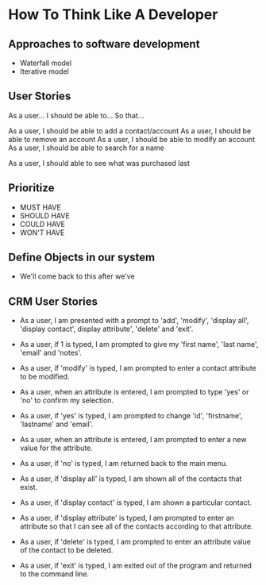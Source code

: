 # How To Think Like A Developer

## Approaches to software development
- Waterfall model
- Iterative model

## User Stories

As a user...
I should be able to...
So that...

As a user, I should be able to add a contact/account
As a user, I should be able to remove an account
As a user, I should be able to modify an account
As a user, I should be able to search for a name

As a user, I should able to see what was purchased last


## Prioritize

- MUST HAVE
- SHOULD HAVE
- COULD HAVE
- WON'T HAVE


## Define Objects in our system
- We'll come back to this after we've



## CRM User Stories

- As a user, I am presented with a prompt to 'add', 'modify', 'display all', 'display contact', display attribute', 'delete' and 'exit'.

- As a user, if 1 is typed, I am prompted to give my 'first name', 'last name', 'email' and 'notes'.

- As a user, if 'modify' is typed, I am prompted to enter a contact attribute to be modified.

- As a user, when an attribute is entered, I am prompted to type 'yes' or 'no' to confirm my selection.

- As a user, if 'yes' is typed, I am prompted to change 'id', 'firstname', 'lastname' and 'email'.

- As a user, when an attribute is entered, I am prompted to enter a new value for the attribute.
- As a user, if 'no' is typed, I am returned back to the main menu.
- As a user, if 'display all' is typed, I am shown all of the contacts that exist.
- As a user, if 'display contact' is typed, I am shown a particular contact.
- As a user, if 'display attribute' is typed, I am prompted to enter an attribute so that I can see all of the contacts according to that attribute.
- As a user, if 'delete' is typed, I am prompted to enter an attribute value of the contact to be deleted.
- As a user, if 'exit' is typed, I am exited out of the program and returned to the command line.
